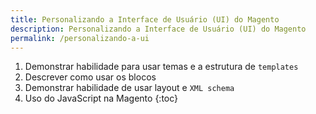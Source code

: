 ```yaml
---
title: Personalizando a Interface de Usuário (UI) do Magento
description: Personalizando a Interface de Usuário (UI) do Magento
permalink: /personalizando-a-ui
---
```


1. Demonstrar habilidade para usar temas e a estrutura de `templates`
2. Descrever como usar os blocos
3. Demonstrar habilidade de usar layout e `XML schema`
4. Uso do JavaScript na Magento
{:toc}
